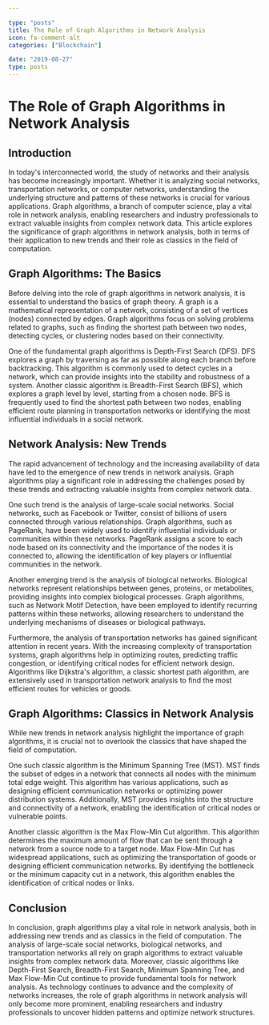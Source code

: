 ```yaml
---

type: "posts"
title: The Role of Graph Algorithms in Network Analysis
icon: fa-comment-alt
categories: ["Blockchain"]

date: "2019-08-27"
type: posts
---
```





# The Role of Graph Algorithms in Network Analysis

## Introduction

In today's interconnected world, the study of networks and their analysis has become increasingly important. Whether it is analyzing social networks, transportation networks, or computer networks, understanding the underlying structure and patterns of these networks is crucial for various applications. Graph algorithms, a branch of computer science, play a vital role in network analysis, enabling researchers and industry professionals to extract valuable insights from complex network data. This article explores the significance of graph algorithms in network analysis, both in terms of their application to new trends and their role as classics in the field of computation.

## Graph Algorithms: The Basics

Before delving into the role of graph algorithms in network analysis, it is essential to understand the basics of graph theory. A graph is a mathematical representation of a network, consisting of a set of vertices (nodes) connected by edges. Graph algorithms focus on solving problems related to graphs, such as finding the shortest path between two nodes, detecting cycles, or clustering nodes based on their connectivity.

One of the fundamental graph algorithms is Depth-First Search (DFS). DFS explores a graph by traversing as far as possible along each branch before backtracking. This algorithm is commonly used to detect cycles in a network, which can provide insights into the stability and robustness of a system. Another classic algorithm is Breadth-First Search (BFS), which explores a graph level by level, starting from a chosen node. BFS is frequently used to find the shortest path between two nodes, enabling efficient route planning in transportation networks or identifying the most influential individuals in a social network.

## Network Analysis: New Trends

The rapid advancement of technology and the increasing availability of data have led to the emergence of new trends in network analysis. Graph algorithms play a significant role in addressing the challenges posed by these trends and extracting valuable insights from complex network data.

One such trend is the analysis of large-scale social networks. Social networks, such as Facebook or Twitter, consist of billions of users connected through various relationships. Graph algorithms, such as PageRank, have been widely used to identify influential individuals or communities within these networks. PageRank assigns a score to each node based on its connectivity and the importance of the nodes it is connected to, allowing the identification of key players or influential communities in the network.

Another emerging trend is the analysis of biological networks. Biological networks represent relationships between genes, proteins, or metabolites, providing insights into complex biological processes. Graph algorithms, such as Network Motif Detection, have been employed to identify recurring patterns within these networks, allowing researchers to understand the underlying mechanisms of diseases or biological pathways.

Furthermore, the analysis of transportation networks has gained significant attention in recent years. With the increasing complexity of transportation systems, graph algorithms help in optimizing routes, predicting traffic congestion, or identifying critical nodes for efficient network design. Algorithms like Dijkstra's algorithm, a classic shortest path algorithm, are extensively used in transportation network analysis to find the most efficient routes for vehicles or goods.

## Graph Algorithms: Classics in Network Analysis

While new trends in network analysis highlight the importance of graph algorithms, it is crucial not to overlook the classics that have shaped the field of computation.

One such classic algorithm is the Minimum Spanning Tree (MST). MST finds the subset of edges in a network that connects all nodes with the minimum total edge weight. This algorithm has various applications, such as designing efficient communication networks or optimizing power distribution systems. Additionally, MST provides insights into the structure and connectivity of a network, enabling the identification of critical nodes or vulnerable points.

Another classic algorithm is the Max Flow-Min Cut algorithm. This algorithm determines the maximum amount of flow that can be sent through a network from a source node to a target node. Max Flow-Min Cut has widespread applications, such as optimizing the transportation of goods or designing efficient communication networks. By identifying the bottleneck or the minimum capacity cut in a network, this algorithm enables the identification of critical nodes or links.

## Conclusion

In conclusion, graph algorithms play a vital role in network analysis, both in addressing new trends and as classics in the field of computation. The analysis of large-scale social networks, biological networks, and transportation networks all rely on graph algorithms to extract valuable insights from complex network data. Moreover, classic algorithms like Depth-First Search, Breadth-First Search, Minimum Spanning Tree, and Max Flow-Min Cut continue to provide fundamental tools for network analysis. As technology continues to advance and the complexity of networks increases, the role of graph algorithms in network analysis will only become more prominent, enabling researchers and industry professionals to uncover hidden patterns and optimize network structures.